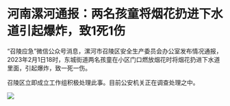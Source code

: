 # 河南漯河通报：两名孩童将烟花扔进下水道引起爆炸，致1死1伤

“召陵应急”微信公众号消息，漯河市召陵区安全生产委员会办公室发布情况通报，2023年2月1日18时，东城街道两名孩童在小区门口燃放烟花时将烟花扔进下水道里面，引起爆炸，致一死一伤。

召陵区立即成立工作组积极处理此事。目前公安机关正在调查处理之中。

![](https://inews.gtimg.com/newsapp_bt/0/15640525816/1000)

